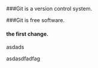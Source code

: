 ###Git is a version control system.

###Git is free software.

#### the first change.

asdads

asdasdfadfag
